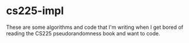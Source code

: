 # cs225-impl

These are some algorithms and code that I'm writing when I get bored of reading the CS225 pseudorandomness book and want to code.
